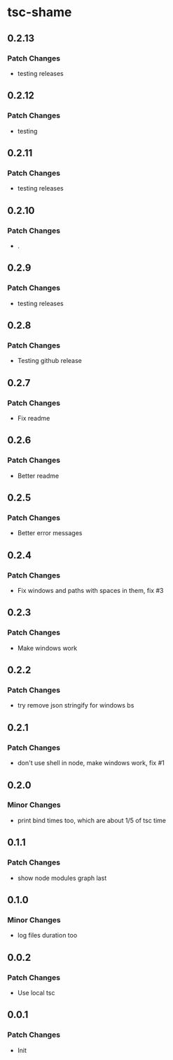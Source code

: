 # tsc-shame

## 0.2.13

### Patch Changes

- testing releases

## 0.2.12

### Patch Changes

- testing

## 0.2.11

### Patch Changes

- testing releases

## 0.2.10

### Patch Changes

- .

## 0.2.9

### Patch Changes

- testing releases

## 0.2.8

### Patch Changes

- Testing github release

## 0.2.7

### Patch Changes

- Fix readme

## 0.2.6

### Patch Changes

- Better readme

## 0.2.5

### Patch Changes

- Better error messages

## 0.2.4

### Patch Changes

- Fix windows and paths with spaces in them, fix #3

## 0.2.3

### Patch Changes

- Make windows work

## 0.2.2

### Patch Changes

- try remove json stringify for windows bs

## 0.2.1

### Patch Changes

- don't use shell in node, make windows work, fix #1

## 0.2.0

### Minor Changes

- print bind times too, which are about 1/5 of tsc time

## 0.1.1

### Patch Changes

- show node modules graph last

## 0.1.0

### Minor Changes

- log files duration too

## 0.0.2

### Patch Changes

- Use local tsc

## 0.0.1

### Patch Changes

- Init

